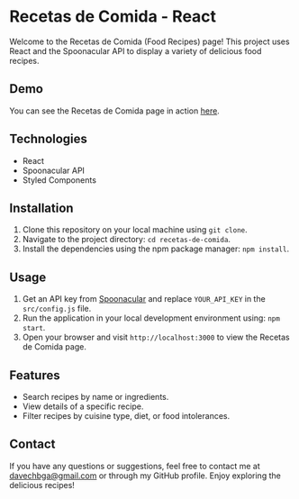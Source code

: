 # Recetas de Comida - React

Welcome to the Recetas de Comida (Food Recipes) page! This project uses React and the Spoonacular API to display a variety of delicious food recipes.

## Demo

You can see the Recetas de Comida page in action [here](https://recipes-app-davechbga.netlify.app).

## Technologies

- React
- Spoonacular API
- Styled Components

## Installation

1. Clone this repository on your local machine using `git clone`.
2. Navigate to the project directory: `cd recetas-de-comida`.
3. Install the dependencies using the npm package manager: `npm install`.

## Usage

1. Get an API key from [Spoonacular](https://spoonacular.com/food-api) and replace `YOUR_API_KEY` in the `src/config.js` file.
2. Run the application in your local development environment using: `npm start`.
3. Open your browser and visit `http://localhost:3000` to view the Recetas de Comida page.

## Features

- Search recipes by name or ingredients.
- View details of a specific recipe.
- Filter recipes by cuisine type, diet, or food intolerances.

## Contact

If you have any questions or suggestions, feel free to contact me at [davechbga@gmail.com](mailto:davechbga@gmail.com) or through my GitHub profile. Enjoy exploring the delicious recipes!
